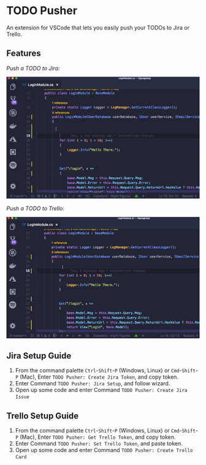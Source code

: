 # TODO Pusher

An extension for VSCode that lets you easily push your TODOs to Jira or Trello.

## Features

*Push a TODO to Jira:*

![Push-TODO-to-Jira](images/jira.gif)

*Push a TODO to Trello:*

![Push-TODO-to-Trello](images/trello.gif)

## Jira Setup Guide

1. From the command palette `Ctrl`-`Shift`-`P` (Windows, Linux) or `Cmd`-`Shift`-`P` (Mac), Enter `TODO Pusher: Create Jira Token`, and copy token.
2. Enter Command `TODO Pusher: Jira Setup`, and follow wizard.
3. Open up some code and enter Command `TODO Pusher: Create Jira Issue`

## Trello Setup Guide

1. From the command palette `Ctrl`-`Shift`-`P` (Windows, Linux) or `Cmd`-`Shift`-`P` (Mac), Enter `TODO Pusher: Get Trello Token`, and copy token.
2. Enter Command `TODO Pusher: Set Trello Token`, and paste token.
3. Open up some code and enter Command `TODO Pusher: Create Trello Card`